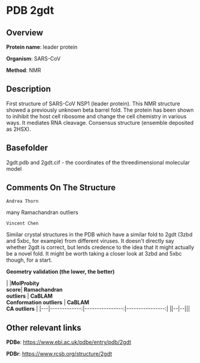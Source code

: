 # PDB 2gdt

## Overview

**Protein name**: leader protein

**Organism**: SARS-CoV

**Method**: NMR

## Description

First structure of SARS-CoV NSP1 (leader protein). This NMR structure showed a previously unknown beta barrel fold. The protein has been shown to inihibit the host cell ribosome and change the cell chemistry in various ways. It mediates RNA cleavage. Consensus structure (ensemble deposited as 2HSX).

## Basefolder

2gdt.pdb and 2gdt.cif - the coordinates of the threedimensional molecular model


## Comments On The Structure
`Andrea Thorn`

many Ramachandran outliers

`Vincent Chen`

Similar crystal structures in the PDB which have a similar fold to 2gdt (3zbd and 5xbc, for example) from different viruses.  It doesn't directly say whether 2gdt is correct, but lends credence to the idea that it might actually be a novel fold.  It might be worth taking a closer look at 3zbd and 5xbc though, for a start.




**Geometry validation (the lower, the better)**

|   |**MolProbity<br>score**| **Ramachandran<br>outliers** | **CaBLAM<br>Conformation outliers** | **CaBLAM<br>CA outliers** |
|---|-------------:|----------------:|----------------:|
||--|--|||


## Other relevant links 
**PDBe**:  https://www.ebi.ac.uk/pdbe/entry/pdb/2gdt
 
**PDBr**: https://www.rcsb.org/structure/2gdt 
